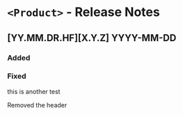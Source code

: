 # `<Product>` - Release Notes

## [YY.MM.DR.HF][X.Y.Z] YYYY-MM-DD

### Added

### Fixed

this is another test

Removed the header
